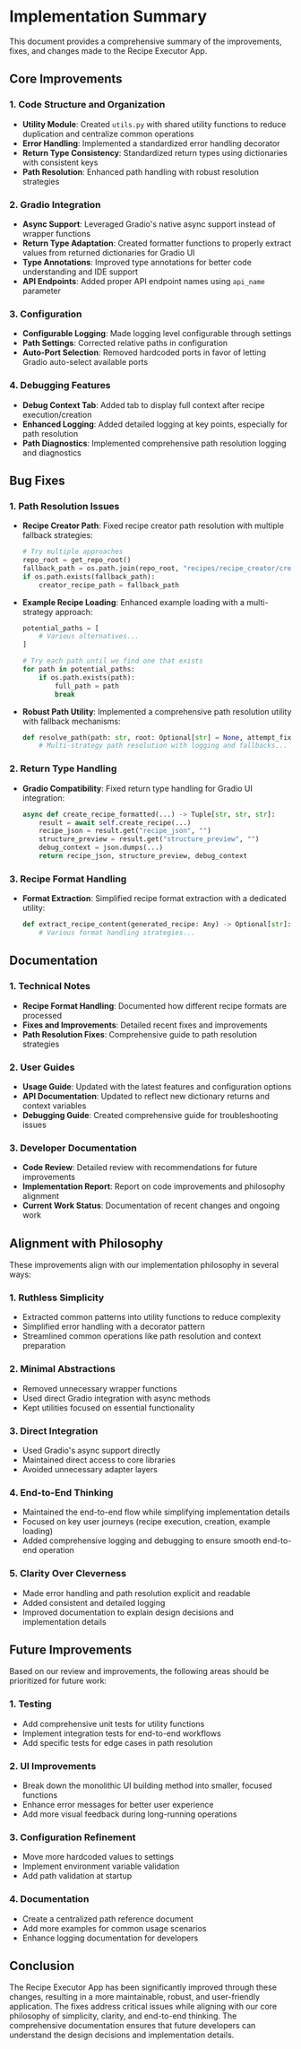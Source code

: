 # Implementation Summary

This document provides a comprehensive summary of the improvements, fixes, and changes made to the Recipe Executor App.

## Core Improvements

### 1. Code Structure and Organization

- **Utility Module**: Created `utils.py` with shared utility functions to reduce duplication and centralize common operations
- **Error Handling**: Implemented a standardized error handling decorator
- **Return Type Consistency**: Standardized return types using dictionaries with consistent keys
- **Path Resolution**: Enhanced path handling with robust resolution strategies

### 2. Gradio Integration

- **Async Support**: Leveraged Gradio's native async support instead of wrapper functions
- **Return Type Adaptation**: Created formatter functions to properly extract values from returned dictionaries for Gradio UI
- **Type Annotations**: Improved type annotations for better code understanding and IDE support
- **API Endpoints**: Added proper API endpoint names using `api_name` parameter

### 3. Configuration

- **Configurable Logging**: Made logging level configurable through settings
- **Path Settings**: Corrected relative paths in configuration
- **Auto-Port Selection**: Removed hardcoded ports in favor of letting Gradio auto-select available ports

### 4. Debugging Features

- **Debug Context Tab**: Added tab to display full context after recipe execution/creation
- **Enhanced Logging**: Added detailed logging at key points, especially for path resolution
- **Path Diagnostics**: Implemented comprehensive path resolution logging and diagnostics

## Bug Fixes

### 1. Path Resolution Issues

- **Recipe Creator Path**: Fixed recipe creator path resolution with multiple fallback strategies:
  ```python
  # Try multiple approaches
  repo_root = get_repo_root()
  fallback_path = os.path.join(repo_root, "recipes/recipe_creator/create.json")
  if os.path.exists(fallback_path):
      creator_recipe_path = fallback_path
  ```

- **Example Recipe Loading**: Enhanced example loading with a multi-strategy approach:
  ```python
  potential_paths = [
      # Various alternatives...
  ]
  
  # Try each path until we find one that exists
  for path in potential_paths:
      if os.path.exists(path):
          full_path = path
          break
  ```

- **Robust Path Utility**: Implemented a comprehensive path resolution utility with fallback mechanisms:
  ```python
  def resolve_path(path: str, root: Optional[str] = None, attempt_fixes: bool = True) -> str:
      # Multi-strategy path resolution with logging and fallbacks...
  ```

### 2. Return Type Handling

- **Gradio Compatibility**: Fixed return type handling for Gradio UI integration:
  ```python
  async def create_recipe_formatted(...) -> Tuple[str, str, str]:
      result = await self.create_recipe(...)
      recipe_json = result.get("recipe_json", "")
      structure_preview = result.get("structure_preview", "")
      debug_context = json.dumps(...)
      return recipe_json, structure_preview, debug_context
  ```

### 3. Recipe Format Handling

- **Format Extraction**: Simplified recipe format extraction with a dedicated utility:
  ```python
  def extract_recipe_content(generated_recipe: Any) -> Optional[str]:
      # Various format handling strategies...
  ```

## Documentation

### 1. Technical Notes

- **Recipe Format Handling**: Documented how different recipe formats are processed
- **Fixes and Improvements**: Detailed recent fixes and improvements
- **Path Resolution Fixes**: Comprehensive guide to path resolution strategies

### 2. User Guides

- **Usage Guide**: Updated with the latest features and configuration options
- **API Documentation**: Updated to reflect new dictionary returns and context variables
- **Debugging Guide**: Created comprehensive guide for troubleshooting issues

### 3. Developer Documentation

- **Code Review**: Detailed review with recommendations for future improvements
- **Implementation Report**: Report on code improvements and philosophy alignment
- **Current Work Status**: Documentation of recent changes and ongoing work

## Alignment with Philosophy

These improvements align with our implementation philosophy in several ways:

### 1. Ruthless Simplicity

- Extracted common patterns into utility functions to reduce complexity
- Simplified error handling with a decorator pattern
- Streamlined common operations like path resolution and context preparation

### 2. Minimal Abstractions

- Removed unnecessary wrapper functions
- Used direct Gradio integration with async methods
- Kept utilities focused on essential functionality

### 3. Direct Integration

- Used Gradio's async support directly
- Maintained direct access to core libraries
- Avoided unnecessary adapter layers

### 4. End-to-End Thinking

- Maintained the end-to-end flow while simplifying implementation details
- Focused on key user journeys (recipe execution, creation, example loading)
- Added comprehensive logging and debugging to ensure smooth end-to-end operation

### 5. Clarity Over Cleverness

- Made error handling and path resolution explicit and readable
- Added consistent and detailed logging
- Improved documentation to explain design decisions and implementation details

## Future Improvements

Based on our review and improvements, the following areas should be prioritized for future work:

### 1. Testing

- Add comprehensive unit tests for utility functions
- Implement integration tests for end-to-end workflows
- Add specific tests for edge cases in path resolution

### 2. UI Improvements

- Break down the monolithic UI building method into smaller, focused functions
- Enhance error messages for better user experience
- Add more visual feedback during long-running operations

### 3. Configuration Refinement

- Move more hardcoded values to settings
- Implement environment variable validation
- Add path validation at startup

### 4. Documentation

- Create a centralized path reference document
- Add more examples for common usage scenarios
- Enhance logging documentation for developers

## Conclusion

The Recipe Executor App has been significantly improved through these changes, resulting in a more maintainable, robust, and user-friendly application. The fixes address critical issues while aligning with our core philosophy of simplicity, clarity, and end-to-end thinking. The comprehensive documentation ensures that future developers can understand the design decisions and implementation details.